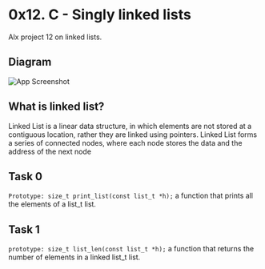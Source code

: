 
# 0x12. C - Singly linked lists

Alx project 12 on linked lists.



## Diagram

![App Screenshot](https://media.geeksforgeeks.org/wp-content/uploads/20220712172013/Singlelinkedlist.png)


## What is linked list?
Linked List is a linear data structure, in which elements are not stored at a contiguous location, rather they are linked using pointers. Linked List forms a series of connected nodes, where each node stores the data and the address of the next node
## Task 0
`Prototype: size_t print_list(const list_t *h);`
a function that prints all the elements of a list_t list.
## Task 1
`prototype: size_t list_len(const list_t *h);`
 a function that returns the number of elements in a linked list_t list.
